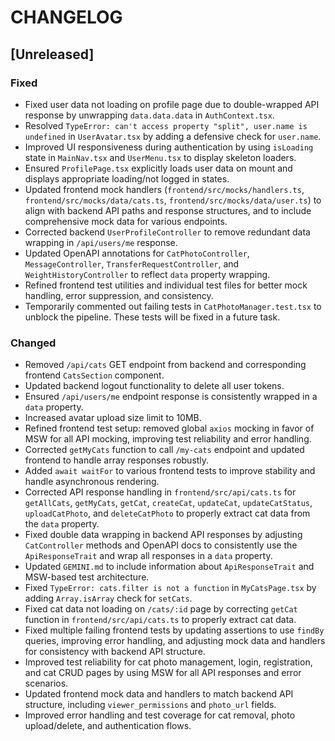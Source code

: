# CHANGELOG

## [Unreleased]

### Fixed
- Fixed user data not loading on profile page due to double-wrapped API response by unwrapping `data.data.data` in `AuthContext.tsx`.
- Resolved `TypeError: can't access property "split", user.name is undefined` in `UserAvatar.tsx` by adding a defensive check for `user.name`.
- Improved UI responsiveness during authentication by using `isLoading` state in `MainNav.tsx` and `UserMenu.tsx` to display skeleton loaders.
- Ensured `ProfilePage.tsx` explicitly loads user data on mount and displays appropriate loading/not logged in states.
- Updated frontend mock handlers (`frontend/src/mocks/handlers.ts`, `frontend/src/mocks/data/cats.ts`, `frontend/src/mocks/data/user.ts`) to align with backend API paths and response structures, and to include comprehensive mock data for various endpoints.
- Corrected backend `UserProfileController` to remove redundant data wrapping in `/api/users/me` response.
- Updated OpenAPI annotations for `CatPhotoController`, `MessageController`, `TransferRequestController`, and `WeightHistoryController` to reflect `data` property wrapping.
- Refined frontend test utilities and individual test files for better mock handling, error suppression, and consistency.
- Temporarily commented out failing tests in `CatPhotoManager.test.tsx` to unblock the pipeline. These tests will be fixed in a future task.

### Changed
- Removed `/api/cats` GET endpoint from backend and corresponding frontend `CatsSection` component.
- Updated backend logout functionality to delete all user tokens.
- Ensured `/api/users/me` endpoint response is consistently wrapped in a `data` property.
- Increased avatar upload size limit to 10MB.
- Refined frontend test setup: removed global `axios` mocking in favor of MSW for all API mocking, improving test reliability and error handling.
- Corrected `getMyCats` function to call `/my-cats` endpoint and updated frontend to handle array responses robustly.
- Added `await waitFor` to various frontend tests to improve stability and handle asynchronous rendering.
- Corrected API response handling in `frontend/src/api/cats.ts` for `getAllCats`, `getMyCats`, `getCat`, `createCat`, `updateCat`, `updateCatStatus`, `uploadCatPhoto`, and `deleteCatPhoto` to properly extract cat data from the `data` property.
- Fixed double data wrapping in backend API responses by adjusting `CatController` methods and OpenAPI docs to consistently use the `ApiResponseTrait` and wrap all responses in a `data` property.
- Updated `GEMINI.md` to include information about `ApiResponseTrait` and MSW-based test architecture.
- Fixed `TypeError: cats.filter is not a function` in `MyCatsPage.tsx` by adding `Array.isArray` check for `setCats`.
- Fixed cat data not loading on `/cats/:id` page by correcting `getCat` function in `frontend/src/api/cats.ts` to properly extract cat data.
- Fixed multiple failing frontend tests by updating assertions to use `findBy` queries, improving error handling, and adjusting mock data and handlers for consistency with backend API structure.
- Improved test reliability for cat photo management, login, registration, and cat CRUD pages by using MSW for all API responses and error scenarios.
- Updated frontend mock data and handlers to match backend API structure, including `viewer_permissions` and `photo_url` fields.
- Improved error handling and test coverage for cat removal, photo upload/delete, and authentication flows.